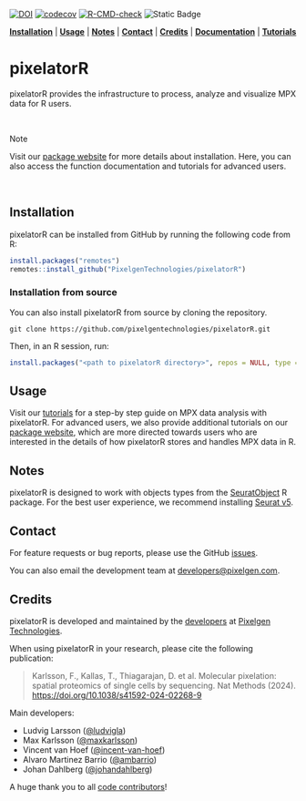 <!-- badges: start -->
[![DOI](https://img.shields.io/badge/DOI%3A-10.1038%2Fs41592--024--02268--9-red
)](https://www.nature.com/articles/s41592-024-02268-9)
[![codecov](https://codecov.io/gh/PixelgenTechnologies/pixelatorR/graph/badge.svg?token=ClGH1zHvuD)](https://codecov.io/gh/PixelgenTechnologies/pixelatorR)
[![R-CMD-check](https://github.com/PixelgenTechnologies/pixelatorR/actions/workflows/R-CMD-check.yaml/badge.svg)](https://github.com/PixelgenTechnologies/pixelatorR/actions/workflows/R-CMD-check.yaml)
![Static Badge](https://img.shields.io/badge/beta_release-v0.9.0-orange)
<!-- badges: end -->

[**Installation**](#installation) |
[**Usage**](#usage) |
[**Notes**](#notes) |
[**Contact**](#contact) |
[**Credits**](#credits) |
[**Documentation**](https://pixelgentechnologies.github.io/pixelatorR/reference/index.html) |
[**Tutorials**](https://software.pixelgen.com/mpx-analysis/introduction)

# pixelatorR

pixelatorR provides the infrastructure to process, analyze and visualize MPX data for R users.

<br/>

> [!NOTE] 
> Visit our [package website](https://pixelgentechnologies.github.io/pixelatorR/) for more details about installation. Here, you can also access the function documentation and tutorials for advanced users.

<br/>

## Installation

pixelatorR can be installed from GitHub by running the following code from R:

``` r
install.packages("remotes")
remotes::install_github("PixelgenTechnologies/pixelatorR")
```

### Installation from source

You can also install pixelatorR from source by cloning the repository.

```shell
git clone https://github.com/pixelgentechnologies/pixelatorR.git
```

Then, in an R session, run:

```r
install.packages("<path to pixelatorR directory>", repos = NULL, type = "source")
```

## Usage

Visit our [tutorials](https://software.pixelgen.com/mpx-analysis/introduction) for a step-by step guide on MPX data analysis with pixelatorR. For advanced users, we also provide additional tutorials on our [package website](https://pixelgentechnologies.github.io/pixelatorR/), which are more directed towards users who are interested in the details of how pixelatorR stores and handles MPX data in R.

## Notes

pixelatorR is designed to work with objects types from the [SeuratObject](https://github.com/satijalab/seurat-object) R package. For the best user experience, we recommend installing [Seurat v5](https://satijalab.org/seurat/).

## Contact

For feature requests or bug reports, please use the GitHub [issues](https://github.com/PixelgenTechnologies/pixelatorR/issues).

You can also email the development team at [developers@pixelgen.com](mailto:developers@pixelgen.com).

## Credits

pixelatorR is developed and maintained by the [developers](https://github.com/PixelgenTechnologies) at [Pixelgen Technologies](https://pixelgen.com).

When using pixelatorR in your research, please cite the following publication:

> Karlsson, F., Kallas, T., Thiagarajan, D. et al. Molecular pixelation: spatial proteomics of single cells by sequencing. Nat Methods (2024). https://doi.org/10.1038/s41592-024-02268-9

Main developers:

- Ludvig Larsson ([@ludvigla](https://github.com/ludvigla))
- Max Karlsson ([@maxkarlsson](https://github.com/maxkarlsson))
- Vincent van Hoef ([@incent-van-hoef](https://github.com/vincent-van-hoef))
- Alvaro Martinez Barrio ([@ambarrio](https://github.com/ambarrio))
- Johan Dahlberg ([@johandahlberg](https://github.com/johandahlberg))

A huge thank you to all [code contributors](https://github.com/PixelgenTechnologies/pixelatorR/graphs/contributors)!
